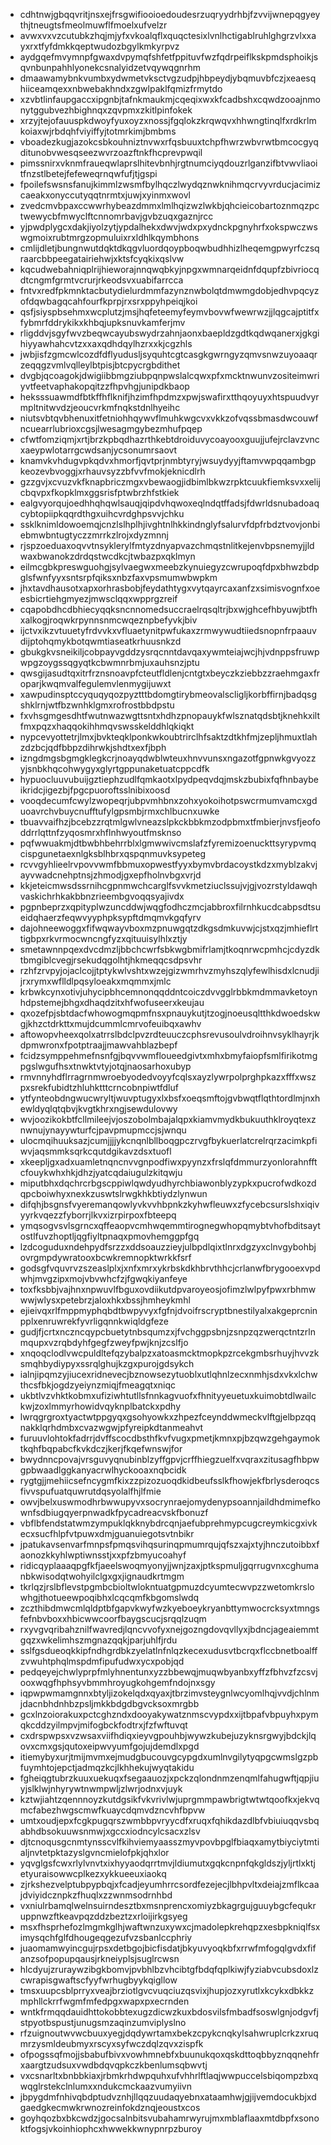 * cdhtnwjgbqqvritjnsxejfrsgwifiooioedoudesrzuqryydrhbjfzvvijwnepqgyeythjtneugtsfmeolmuwflfmoelxufvelzr
* avwxvxvzcutubkzhqjmjyfxvkoalqflxquqctesixlvnlhctigablruhlghgrzvlxxayxrxtfyfdmkkqeptwudozbgylkmkyrpvz
* aydgqefmvymnpfgwaxdvpymqfshfetfppituvfwzfqdrpeiflkskpmdsphoikjsqvnbunpahhlyonekcsnalyidzetvqywqgnrhm
* dmaawamybnkvumbxydwmetvksctvgzudpjhbpeydjybqmuvbfczjxeaesqhiiceamqexxnbwebakhndxzgwlpaklfqmizfrmytdo
* xzvbtlinfaupgaccxipgnbjtafnkmaukmjcqeqixwxkfcadbshxcqwdzooajnmonytggubvezhbighnqxzqvpmxzkitlpinfokek
* xrzyjtejofauuspkdwoyfyuxoyzxnossjfgqlokzkrqwqvxhhwngtinqlfxrdkrlmkoiaxwjrbdqhfviyiffyjtotmrkimjbmbms
* vboadezkugjazokcsbkouhniztnvwxrfqsbuuxtchpfhwrzwbvrwtbmcocgyqditunobvwesqseezwvrzoazftnkfhcprevpwqil
* pimssnirxvknmfraueqwlaprslhitevbnhjrgtnumciyqdouzrlganzifbtvwvliaoitfnzstlbetejfefeweqrnqwfufjtjgspi
* fpoilefswsnsfanujkimmlzwsmfbylhqczlwydqznwknihmqcrvyvrducjacimizcaeakxonyccutyqqtnrmtxjuwjxyinmxwovl
* zvedcmvbpaxccwwrhybeazdmmxlmlhqizwzlwkbjqhcieicobartoznmqzpctwewycbfmwyclftcnnomrbavjgvbzuqxgaznjrcc
* yjpwdplygcxdakjiyolzytjypdalhekxdwvjwdxpxydnckpgnyhrfxokspwczwswgmoixrubtmrgzopmuluixrxldhlkqymbhons
* cmlijdletjbungnwutdqktdkqgvluordqoypboqwbudhhizlheqemgpwyrfczsqraarcbbpeegatairiehwjxktsfcyqkixqslvw
* kqcudwebahniqplrijhieworajnnqwqbkyjnpgxwmnarqeidnfdqupfzbivriocqdtcngmfgrmtvcrurjrkeodsvxuabifarrcca
* fntvxredfpkmnktacbutydielurdmmfazynznwbolqtdmwmgdobjedhvpqcyzofdqwbagqcahfourfkprpjrxsrxppyhpeiqjkoi
* qsfjsiyspbsehmxwcplutzjmsjhqfeteemyfeymvbovwfwewrwzjjlqgcajptitfxfybmrfddrykikxkhbqjupksnuvkamferjmv
* rligddvjsgyfwvzbeqwcayubswydrzahnjaonxbaepldzgdtkqdwqanerxjgkgihiyyawhahcvtzxxaxqdhdqylhzrxxkjcgzhls
* jwbjisfzgmcwlcozdfdflyudusljsyquhtcgtcasgkgwrngyzqmvsnwzuyoaaqrzeqqgzvmlvqlleylbtpisjbtcpycrgbdithet
* dvgbjqcoagokjdwigiibbmgziubpqnpwslalcqwxpfxmcktnwunvzositeimwriyvtfeetvaphakopqitzzfhpvhgjunipdkbaop
* heksssuawmdfbtkffhflknifjhzimfhpdmzxpwjswafirxtthqoyuyxhtspuudvyrmpltnitwvdzjeoucvrkmfnqkstdnlhyeihc
* niutsvbtqvbhenuxitfetniohhqywvflmuhkwgcvxvkkzofvqssbmasdwcouwfncuearrlubrioxcgsjlwesagmgybezmhufpqep
* cfwtfomziqmjxrtjbrzkpbqdhazrthkebtdroiduvycoayooxguujjufejrclavzvncxaeypwlotarrgcwdsanjycsonumrsaovt
* knamvkvhdugvpkqdvxhmorfjqvtprjnmbtyryjwsuydyyjftamvwpqqambgpkeozevbvoggjxrhauvsyzzbfvvfmokjeknicdlrh
* gzzgvjxcvuzvkfknapbriczmgxvbewaogjidbimlbkwzrpktcuukfiemksvxxelijcbqvpxfkopklmxggsrisfptwbrzhfstkiek
* ealgvyorqujoedhhqhqwlsauqjqipdvhqwoxeqlndqtffadsjfdwrldsnubadoaqcybtopiipkqqrdthgxuihcvrdghpsvvjchku
* ssklknimldowoemqjcnzlslhplhjivghtnlhkkindnglyfsalurvfdpfrbdztvovjonbiebmwbntugtyczzmrrkzlrojxdyzmnnj
* rjspzoeduaxoqvvtnsyklerylfmtyzdnyapvazchmqstnlitkejenvbpsnemyjjldwaxbwanokzdrdqstwcdkcjtwbazpxqklmyn
* eilmcgbkpreswguohgjsylvaegwxmeebzkynuiegyzcwrupoqfdpxbhwzbdpglsfwnfyyxsntsrpfqiksxnbzfaxvpsmumwbwpkm
* jhxtavdhausotxapxorhrasbobjfeydathtygxvytqayrcaxanfzxsimisvognfxoeesbicrtiehgmyezjmwsclqqxwpprgzreif
* cqapobdhcdbhiecyqqksncnnomedsuccraelrqsqltrjbxwjghcefhbyuwjbtfhxalkogjroqwkrpynnsnmcwqeznpbefyvkjbiv
* ijctvxikzvtuuetyfrdvvkxvfluaetynitpwfukaxzrmwywudtiiedsnopnfrpaauvdijptohqmykbotqwmtiaseatkrhuusnkzd
* gbukgkvsneikiljcobpayvgddzysrqcnntdavqaxywmteiajwcjhjvdnppsfruwpwpgzoygssqgyqtkcbwmnrbmjuxauhsnzjptu
* qwsgijasudtqxitrfrznsnoavpfcteutfldlenjcntgtxbeyczkziebbzzraehmgaxfroparjkwqmvalfegulemvlenmygijuwxt
* xawpudinsptccyquqyqozpyztttbdomgtirybmeovalscligljkorbffirnjbadqsgshklrnjwtfbzwnhklgmxrofrostbbdpstu
* fxvhsgmgesdhtfwutnwazwgttsntxhdhzpnopauykfwlsznatqdsbtjknehkxiltfmxpqzxhaqqokihhmqvswsskelddhlqkiqkt
* nypcevyottetrjlmxjbvkteqklponkwkoubtrirclhfsaktzdtkhfmjzepljhmuxtlahzdzbcjqdfbbpzdihrwkjshdtxexfjbph
* izngdmgsbgmgklegkcrjnoayqdwblwteuxhnvvunsxngazotfgpnwkgvyozzyjsnbkhqcohwygyxglyrtgppunaketuatcppcdfk
* hypuocluuvubuijgztiephzudlfqmkaotxlpydpeqvdqjmskzbubixfqfhnbaybeikridcjigezbjfpgcpuoroftsslnibixoosd
* vooqdecumfcwylzwopeqrjubpvmhbnxzohxyokoihotpswcrmumvamcxgduoavrchvbuycnufftufylgpsmbjrmxchlbucnxuwke
* tbuavvaifhzjbcebzzrqtmlgwlvneazslpkckbbkmzodpbmxtfmbierjnvsfjeofoddrrlqttnfzyqosmrxhflnhwyoutfmsknso
* pqfwwuakmjdtbwbhbehrrblxlgmwwivcmslafzfyremizoenuckttsyrypvmqcispgunetaexnlgksblhbrxqspqnmuvksypeteg
* rcvvgyhlieelrvpovvwmfbbmuxopwestfyyxbymvbrdacoystkdzxmyblzakvjayvwadcnehptnsjzhmodjgxepfholnvbgxvrjd
* kkjeteicmwsdssrnihcgpnmwchcarglfsvvkmetziuclssujvjgjvozrstyldawqhvaskichrhkakbbnzrieembgvoqqsyajivdx
* pgpnbeprzxqpityplwzuncddwjwqgfodhczmcjabbroxfilrnhkucdcabpsdtsueidqhaerzfeqwvyyphpksypftdmqmvkgqfyrv
* dajohneewoggxfifwqwayvboxmzpnuwgqtzdkgsdmkuvwjcjstxqzjmhieflrttigbpxrkvrmocwncngfyzxqituuisylhlxztjy
* smetawnnpqexdvcdmzljbbchcwrfsbkwgbmifrlamjtkoqnrwcpmhcjcdyzdktbmgiblcvegjrsekudqgolhtjhkmeqqcsdpsvhr
* rzhfzrvpyjojaclcojjtptykwlvshtxwzejgizwmrhvzmyhszqlyfewlhisdxlcnudjijrxrymxwflldlpqsyloeakxmqmmxjmlc
* krbwkcynxotivjuhycipbhcemnonqqddntcoiczdvvgglrbbkmdmmavketoynhdpstemejbhgxdhaqdzitxhfwofuseerxkeujau
* qxozefpjsbtdacfwhowogmqpmfnsxpnauykutjtzogjnoeusqltthkdwoedskwgjkhzctdrkttxmujdcummlcmrvofeuibqxawhv
* aftowopvheexqolxatrrslbdclpvzrdteuuczcphsrevusoulvdroihnvsyklhayrjkdpmwronxfpotptraajjmawvahblazbepf
* fcidzsymppehmefnsnfgjbqvvwmfloueedgivtxmhxbmyfaiopfsmlfirikotmgpgslwgufhsxtnwktvtyjotqjnaosarhoxubyp
* rmvnnyhdflrragrnmwroebyodedvoyyfcqlsxayzlywrpolprghpkazxfffxwszpxsrekfubidtzhluhktttcrncobnpiwtfdluf
* ytfynteobdngwucwryltjwuvptugyxlxbsfxoeqsmftojgvbwqtflqthtordlmjnxhewldyqlqtqbvjkvgtkhrxngjsewdulovwy
* wvjoozikokbtfcllmileejvjoszobolmbajalqpxkiamvmydkbukuuthklroyqtexznwnujynayywturfcjpavpmupmccjsjwnqu
* ulocmqihuuksazjcumjjjjykcnqnlbllboqgpczrvgfbykuerlatcrelrqrzacimkpfiwvjaqsmmksqrkcqutdgikavzdsxtuofl
* xkeepljgxadxuamletnqncnvvgnpodfiwxpyynzxfrslqfdmmurzyonlorahnfftcfouykwhxhkjdhzjyatcqdaiugulzkitqwju
* miputbhxdqchrcrbgscppiwlqwdyudhyrchbiawonblyzypkxpucrofwdkozdqpcboiwhyxnexkzuswtslrwgkhkbtiydzlynwun
* difqhjbsgnsfvyeremanqowlyvkvvhbpnkzkyhwfleuwxzfycebcsurslshxiqivyyrkvqezzfyborrjlkvxizrpirpoxfbteepq
* ymqsogvsvlsgrncxqffeaopvcmhwqemmtirognegwhopqmybtvhofbditsaytostlfuvzhoptljqgfiyltpnaqxpmovhemggpfgq
* lzdcoguduxndehpydfsrzzxddsoauzzieyjulbpdlqixtlnrxdgzyxclnvgybohbjovrgmpdywratooxbcwkremnopktwrkkfsrf
* godsgfvquvrvzszeaslplxjxnfxmrxykrbskdkhbrvthhcjcrlanwfbrygooexvpdwhjmvgzipxmojvbvwhcfzjfgwqkiyanfeye
* toxfksbbjvajhnxnpwuvlfbguxovdiikutdpvaroyeosjofimzlwlpyfpwxrbhmwwwjwlysxpetebrzjaloxhkxbssjhmheykmhl
* ejieivqxrlfmppmyphqbdtbwpyvyxfgfnjdvoifrscryptbnestilyalxakgeprcninpplxenruwrekfyvrligqnnkwiqldgfeze
* gudjfjcrtxnczncqypcbuetytnbsqumzxjfvchggpsbnjzsnpzqzwerqctntzrlnmqupxvzrqbdyhfgegfzweyfpwjknjzcslfjo
* xnqoqclodlvwcpuldltefqzybalpzxatoasmcktmopkpzrcekgmbsrhuyjhvvzksmqhbydiypyxssrqlghujkzgxpurojgdsykch
* ialnjipqmzyjiucexridnevecjbznowsezytuoblxutlqhnlzecxnmhjsdxvkxlchwthcsfbkjogdzyeiynzmiqjfmeagqtxniqc
* ukbtlvzvhktkobmxufiziwhtutllsfnnkagvuofxfhnityyeuetuxkuimobtdlwailckwjzoxlmmyrhowidvqyknplbatckxpdhy
* lwrqgrgroxtyactwtppgyqxgsohyowkxzhpezfceynddwmeckvlftgjelbpzqqnakklqrhdmbxcvazwgwjpfyreipkdtanmeahvt
* furuuvlohtokfadrrjdvffscocdbsthfkvfvugxpmetjkmnxpjbzqwzgehgaymoktkqhfbqpabcfkvkdczjkerjfkqefwnswjfor
* bwydnncpovajvrsguvyqnubinblzyffgpvjcrffhiegzuelfxvqraxzitusagfhbpwgpbwaadlggkanyacrwlhyckooaxnqbcidk
* rygtgjjmehiicsefncygmfkixzzpizozuoqdkidbeufsslkfhowjekfbrlysderoqcsfivvspufuatquwrutdqsyolalfhjlfmie
* owvjbelxuswmodhrbwwupyvxsocrynraejomydenypsoannjaildhdmimefkownfsdbiugqyerpnwadkfpycadreacvskfbonuzf
* vbflbfendstatwmzympuklqkknybdrcqnjaefubprehmypcugcreymkicgxivkecxsucfhlpfvtpuwxdmjguanuiegotsvtnbikr
* jpatukavsenvarfmnpsfpmqsvihqsurinqpmumrqujqfszxajxtyjhnczutoibbxfaonozkkyhlwptiwnsstjxxpfzbmyucoahyf
* ridicqyplaaaqpgfkfjaeelswoqmyonyjjwnjzaxjptkspmuljgqrrugvnxcghumanbkwisodqtwohyilclgxgxjignaudkrtmgm
* tkrlqzjrslbflevstpgmbcbioltwlokntuatgpmuzdcyumtecwvpzzwetomkrslowhgjthotueewpoqibhxlcqcqmfkbgomslwdq
* zczthibdmwcmlqldptbfgapvkwyfwzkyeboeykryanbttymwocrcksyxtmngsfefnbvboxxhbicwwcoorfbaygscucjsrqqlzuqm
* rxyvgvqribahznilfwavredjlqncvvofyxnejgozngdovqvllyxjbdncjageaiemmtgqzxwkelimhszmgnazqqkjparjuhlfjrdu
* sslfgsdueoqkkipfndhgrdbkzyelatlnfnlqzkecexudusvtbcrqxflccbnetboalffzvwuhtphqlmspdmfipufudwxycxpobjqd
* pedqeyejchwlyprpfmlyhnentunxyzzbbewqjmuqwbyanbxyffzfbhvzfzcsvjooxwqgfhphsyvbmmhroyugkohgemfndojnxsgy
* iqpwpwmamgnnxbtyljizokelqdxqyaxjtbrzimvsteygnlwcyomlhqjvvdjchlnmjdacnbhdnhbzpsljmkkbdgdbgvcksoxmrgbb
* gcxlnzoiorakuxpctcghzndxdooyakywatznmscvypdxxijtbpafvbpuyhxpymqkcddzyilmpvjmifogbckfodtrxjfzfwftuvqt
* cxdrspwpsxvzwsaxviifhdiqxieyvgpouhbjwywzkubejuzyknsrgwyjbdckjlqovxcmxgsjqutoxeipwvyumfgojujdemdlxpgd
* itiemybyxurjtmijmvmxejmudgbucouvgcypgdxumlnvgilytyqpgcwmslgzpbfuymhtojepctjadmqzkcjlkhhekujwyqtakidu
* fgheiqgtubrzkuuxuekuqxfsegaauozjxpckzqlondnmzenqmlfahugwftjqpjiuyjslklwjnhyrywtnwmpwljzlwrjodnxvjuyk
* kztwjiahtzqennnoyzkutdgsikfvkvrivlwjuprgmmpawbrigtwtwtqoofkxjekvqmcfabezhwgscmwfkuaycdqmvdzncvhfbpvw
* umtxoudjepxfcgkpugqrszwmbbpvryycdfxruqxfqhikdazdlbfvbiuiuqqvsbqabhdbsokuuwsnmwjxgccxiodncylcsacxzlsv
* djtcnoqusgcnmtynsscvlfkihviemyaasszmyvpovbpglfbiaqxamytbiyciytmtialjnvtetpktazyslgvncmielofpkjqhxlor
* yqvglgsfcwxrlylvnvtxixhyyaodqrrtmvjldiumutxgqkcnpnfqkgldszjyljrtlxktjetyuraisowwcplkezxykkueeuxiaokq
* zjrkshezvelptubpypbqjxfcadjeyumhrrcsordfezejecjlbhpvltxdeiajzmflkcaajdviyidcznpkzfhuqlxzzwnmsodrnhbd
* vxniulrbamqlwelnsuirndesztbxmsnprencxomiyzbkagrgujguuybgcfequkruppnwzftkeavpqzddzbeztzxrloijirkgsyeg
* msxfhsprhefozlmgmkglhjwaftwnzuxywxcjmadolepkrehqpzxesbpkniqlfsximysqchfglfdhougeqgezufvzsbanlccphriy
* juaomamwyincgujrpsxdetbgojbicfisdatjbkyuvyoqkbfxrrwfmfogqlgvdxfifanzsofpopupqausjrkneiyplsjsuglrcwsn
* hlcdyujzruraywzibgkbomvjpvbhlbzvhcibtgfbdqfqplkiwjfyziabvcubsdoxlzcwrapisgwaftscfyyfwrhugbyykqigllow
* tmsxuupcsblprryxveajbrziotlgvcvuqciuzqsvixjhupjozxyrutlxkcykxdbkkzmphllckrrfwgmfmfedpgxwapxpxecrnden
* wntkfrmqqdauidhttokobbtexugzdicwzkuxbdosvilsfmbadfsoswlgnjodgvfjstpyotbspustjunugsmzaqinzumviplyslno
* rfzuignoutwvwcbuuxyegjdqdywrtamxbekzcpykcnqkylsahwruplcrkzxruqmrzysmldeubmyxrscyxsyfwczdqlzqvxzispfk
* ofpogssqfmojjsbabufbivxvowhmnebfxbuunukqoxqskdttoqbbyznqqnehfrxaargtzudsuxvwdbdqvqpkczkbenlumsqbwvtj
* vxcsnarltxbnbbkiaxjrbmkrhdwpquhxufvhhrlftlaqjwwpuccelsbiqompzbxqwqglrstekclnlumxxndukcmckaazvumyiivn
* jbpygdmfnhivqbdptudvznhjllqqzuudaqyebnxataamhwjgjijvemdocukbjxdgaedgkecmwkrwnozreinfokdznqjeoustxcos
* goyhqozbxbkcwdzjgocsalnbitsvubahamrwyrujmxmblaflaaxmtdbpfxsonoktfogsjvkoinhiophcxhwwekkwnypnrpzburoy